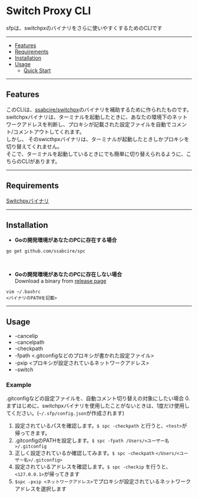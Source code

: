 # Switch Proxy CLI

sfpは、switchpxのバイナリをさらに使いやすくするためのCLIです

---
* [Features](#features)
* [Requirements](#requirements)
* [Installation](#installation)
* [Usage](#usage)
    * [Quick Start](#quick-start)

---

## Features  
このCLIは、[ssabcire/switchpx](https://github.com/ssabcire/switchpx)のバイナリを補助するために作られたものです。  
switchpxバイナリは、ターミナルを起動したときに、あなたの環境下のネットワークアドレスを判断し、プロキシが記載された設定ファイルを自動でコメント/コメントアウトしてくれます。  
しかし、 そのswicthpxバイナリは、ターミナルが起動したときしかプロキシを切り替えてくれません。    
そこで、ターミナルを起動しているときにでも簡単に切り替えられるように、こちらのCLIがあります。

---

## Requirements
[Switchpxバイナリ](https://github.com/ssabcire/switchpx/releases)

---

## Installation
* **Goの開発環境があなたのPCに存在する場合**
```
go get github.com/ssabcire/spc
```
<br>

* **Goの開発環境があなたのPCに存在しない場合**  
Download a binary from [release page](https://github.com/ssabcire/spc/releases)
```
vim ~/.bashrc
<バイナリのPATHを記載>
```
 
 ---

## Usage
* -cancelip
* -cancelpath
* -checkpath
* -fpath <.gitconfigなどのプロキシが書かれた設定ファイル>
* -pxip <プロキシが設定されているネットワークアドレス>
* -switch

### Example
.gitconfigなどの設定ファイルを、自動コメント切り替えの対象にしたい場合
0. まずはじめに、switchpxバイナリを使用したことがないときは、1度だけ使用してください。(```~/.sfp/config.json```が作成されます)
1. 設定されているパスを確認します。```$ spc -checkpath``` と行うと、```<test>```が帰ってきます。
2. .gitconfigのPATHを設定します。```$ spc -fpath /Users/<ユーザー名>/.gitconfig```
3. 正しく設定されているか確認してみます。```$ spc -checkpath```   ```</Users/<ユーザー名>/.gitconfig>```
4. 設定されているアドレスを確認します。```$ spc -checkip``` を行うと、```<127.0.0.1>```が帰ってきます
5. ```$spc -pxip <ネットワークアドレス>```でプロキシが設定されているネットワークアドレスを選択します